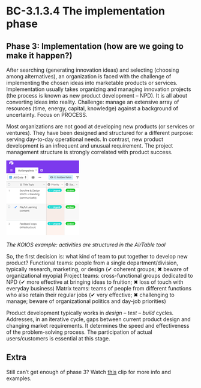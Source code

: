 # BC-3.1.3.4 The implementation phase

## Phase 3: Implementation (how are we going to make it happen?) 

After searching (generating innovation ideas) and selecting (choosing among alternatives), an organization is faced with the challenge of implementing the chosen ideas into marketable products or services. Implementation usually takes organizing and managing innovation projects (the process is known as new product development – NPD). It is all about converting ideas into reality. Challenge: manage an extensive array of resources (time, energy, capital, knowledge) against a background of uncertainty. Focus on PROCESS. 


Most organizations are not good at developing new products (or services or ventures). They have been designed and structured for a different purpose: serving day-to-day operational needs. In contrast, new product development is an infrequent and unusual requirement. The project management structure is strongly correlated with product success. 


 ![source](https://raw.githubusercontent.com/koiosonline/literature-images/main/blockchain-level3/bc-3-1-3-4-the-implementation-phase-image1.png)

*The KOIOS example: activities are structured in the AirTable tool*

So, the first decision is: what kind of team to put together to develop new product?
Functional teams: people from a single department/division, typically research, marketing, or design
(✔ coherent groups; ✖ beware of organizational myopia)
Project teams: cross-functional groups dedicated to NPD
(✔ more effective at bringing ideas to fruition; ✖ loss of touch with everyday business)
Matrix teams: teams of people from different functions who also retain their regular jobs
(✔ very effective; ✖ challenging to manage; beware of organizational politics and day-job priorities)

Product development typically works in *design – test – build* cycles. Addresses, in an iterative cycle, gaps between current product design and changing market requirements. It determines the speed and effectiveness of the problem-solving process. The participation of actual users/customers is essential at this stage.

## Extra 
Still can’t get enough of phase 3? Watch [this]( https://www.youtube.com/watch?v=1s5Sclf6ZkU) clip for more info and examples. 
 

